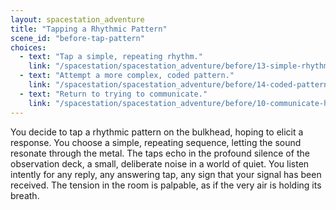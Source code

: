 ```yaml
---
layout: spacestation_adventure
title: "Tapping a Rhythmic Pattern"
scene_id: "before-tap-pattern"
choices:
  - text: "Tap a simple, repeating rhythm."
    link: "/spacestation/spacestation_adventure/before/13-simple-rhythm"
  - text: "Attempt a more complex, coded pattern."
    link: "/spacestation/spacestation_adventure/before/14-coded-pattern"
  - text: "Return to trying to communicate."
    link: "/spacestation/spacestation_adventure/before/10-communicate-hidden"
---
```


You decide to tap a rhythmic pattern on the bulkhead, hoping to elicit a response. You choose a simple, repeating sequence, letting the sound resonate through the metal. The taps echo in the profound silence of the observation deck, a small, deliberate noise in a world of quiet. You listen intently for any reply, any answering tap, any sign that your signal has been received. The tension in the room is palpable, as if the very air is holding its breath.
